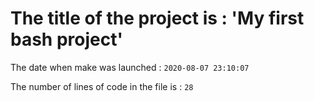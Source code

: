 # The title of the project is : **'My first bash project'**

The date when make was launched : `2020-08-07 23:10:07
`

The number of lines of code in the file is : `28
`
